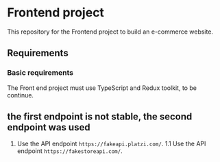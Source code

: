 # Frontend project

This repository for the Frontend project to build an e-commerce website.

## Requirements

### Basic requirements

The Front end project must use TypeScript and Redux toolkit, to be continue.

## the first endpoint is not stable, the second endpoint was used

1. Use the API endpoint `https://fakeapi.platzi.com/`.
   1.1 Use the API endpoint `https://fakestoreapi.com/`.
